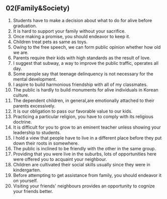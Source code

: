 ## 02(Family&Society)

1. Students have to make a decision about what to do for alive before graduation.
2. It is hard to support your family without your sacrifice.
3. Once making a promise, you should endeavor to keep it.
4. Children treat pets as same as toys.
5. Owing to the free speech, we can form public opinion whether how old we are.
6. Parents require their kids with high standards as the result of love.
7. I suggest that subway, a way to improve the public traffic, operates all day.
8. Some people say that teenage delinquency is not necessary for the mental development.
9. I aspire to build harmonious friendship with all of my classmates.
10. The public is hardly to build monuments for alive individuals in Korean culture.
11. The dependent children, in general,are emotionally attached to their parents excessively.
12. It is our obligation to pass our favorable value to our kids.
13. Practicing a particular religion, you have to comply with its religious doctrine.
14. It is difficult for you to grow to an eminent teacher unless showing your leadership to students.
15. I hold a view that people have to live in a different place before they put down their roots in somewhere.
16. The public is inclined to be friendly with the other in the same group.
17. Providing that you were live in the suburbs, lots of opportunities here were offered you to acquaint your neighbour.
18. Children are cultivated their social skills usually since they were in kindergarten.
19. Before attempting to get assistance from family, you should endeavor it on yourself.
20. Visiting your friends' neighbours provides an opportunity to cognize your friends better.



